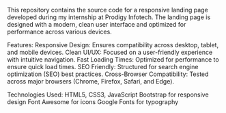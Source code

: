 This repository contains the source code for a responsive landing page developed during my internship at Prodigy Infotech. The landing page is designed with a modern, clean user interface and optimized for performance across various devices.

Features:
Responsive Design: Ensures compatibility across desktop, tablet, and mobile devices.
Clean UI/UX: Focused on a user-friendly experience with intuitive navigation.
Fast Loading Times: Optimized for performance to ensure quick load times.
SEO Friendly: Structured for search engine optimization (SEO) best practices.
Cross-Browser Compatibility: Tested across major browsers (Chrome, Firefox, Safari, and Edge).

Technologies Used:
HTML5, CSS3, JavaScript
Bootstrap for responsive design
Font Awesome for icons
Google Fonts for typography
